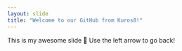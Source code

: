 ```yaml
---
layout: slide
title: "Welcome to our GitHub from Kuros8!"
---
```

This is my awesome slide :tada:
Use the left arrow to go back!
